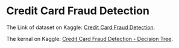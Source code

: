 # Credit Card Fraud Detection

The Link of dataset on Kaggle: [Credit Card Fraud Detection](https://www.kaggle.com/mlg-ulb/creditcardfraud).

The kernal on Kaggle: [Credit Card Fraud Detection - Decision Tree](https://www.kaggle.com/abdelrahmanzied/credit-card-fraud-detection-decision-tree).
